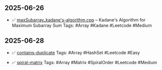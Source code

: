 ## 2025-06-26

- ✅ [maxSubarray_kadane's-algorithm.cpp](arrays/maxSubarray_kadane's-algorithm.cpp) – Kadane's Algorithm for Maximum Subarray Sum
Tags: #Array #Kadane #Leetcode #Medium  

## 2025-06-28
- ✅ [contains-duplicate](arrays\contains-duplicate.cpp)
Tags: #Array #HashSet #Leetcode #Easy

- ✅ [spiral-matrix](arrays\spiral-matrix.cpp)
Tags: #Array #Matrix #SpiralOrder #Leetcode #Medium
